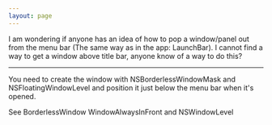 ```yaml
---
layout: page
---
```


I am wondering if anyone has an idea of how to pop a window/panel out from the menu bar (The same way as in the app: LaunchBar). I cannot find a way to get a window above title bar, anyone know of a way to do this?

----

You need to create the window with NSBorderlessWindowMask and NSFloatingWindowLevel and position it just below the menu bar when it's opened.

See BorderlessWindow WindowAlwaysInFront and NSWindowLevel
